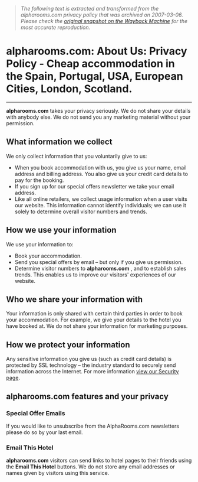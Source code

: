 > *The following text is extracted and transformed from the alpharooms.com privacy policy that was archived on 2007-03-06. Please check the [original snapshot on the Wayback Machine](https://web.archive.org/web/20070306165115id_/http%3A//www.alpharooms.com/Privacy.aspx) for the most accurate reproduction.*

# alpharooms.com: About Us: Privacy Policy - Cheap accommodation in the Spain, Portugal, USA, European Cities, London, Scotland.

---  
  
**alpharooms.com** takes your privacy seriously. We do not share your details with anybody else. We do not send you any marketing material without your permission.

## What information we collect

We only collect information that you voluntarily give to us:

  * When you book accommodation with us, you give us your name, email address and billing address. You also give us your credit card details to pay for the booking.
  * If you sign up for our special offers newsletter we take your email address.
  * Like all online retailers, we collect usage information when a user visits our website. This information cannot identify individuals; we can use it solely to determine overall visitor numbers and trends.



## How we use your information

We use your information to:

  * Book your accommodation.
  * Send you special offers by email – but only if you give us permission.
  * Determine visitor numbers to **alpharooms.com** , and to establish sales trends. This enables us to improve our visitors' experiences of our website.



## Who we share your information with

Your information is only shared with certain third parties in order to book your accommodation. For example, we give your details to the hotel you have booked at. We do not share your information for marketing purposes.

## How we protect your information

Any sensitive information you give us (such as credit card details) is protected by SSL technology – the industry standard to securely send information across the Internet. For more information [view our Security page](https://web.archive.org/web/20070306165115id_/http%3A//www.alpharooms.com/security.aspx).

## alpharooms.com features and your privacy

### Special Offer Emails

If you would like to unsubscribe from the AlphaRooms.com newsletters please do so by your last email.

### Email This Hotel

**alpharooms.com** visitors can send links to hotel pages to their friends using the **Email This Hotel** buttons. We do not store any email addresses or names given by visitors using this service.
